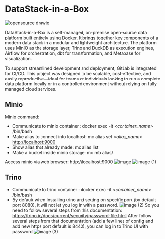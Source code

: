 # DataStack-in-a-Box
![opensource drawio](https://github.com/user-attachments/assets/76cb6699-b437-4e27-804b-7767d4fdb03f)

DataStack-in-a-Box is a self-managed, on-premise open-source data platform built entirely using Docker. It brings together key components of a modern data stack in a modular and lightweight architecture. The platform uses MinIO as the storage layer, Trino and DuckDB as execution engines, Airflow for orchestration, dbt for transformation, and Metabase for visualization. 

To support streamlined development and deployment, GitLab is integrated for CI/CD. This project was designed to be scalable, cost-effective, and easily reproducible—ideal for teams or individuals looking to run a complete data platform locally or in a controlled environment without relying on fully managed cloud services.


## Minio
Minio command:
- Communicate to minio container : docker exec -it <*container_name*> /bin/bash
- Make alias to connect into localhost: mc alias set <_alias_name_> [http://localhost:9000](http://localhost:9000/) <access-key> <secret-key>
- Show alias that already made: mc alias list
- Make a bucket inside minio storage: mc mb alias/<bucket-name>

Access minio via web browser: http://localhost:9000
![image](https://github.com/user-attachments/assets/5ba904d7-d24e-487d-836b-b545f4648288)
![image (1)](https://github.com/user-attachments/assets/6a389da8-adac-4f8b-9720-04ea377c2459)

## Trino
- Communicate to trino container : docker exec -it <*container_name*> /bin/bash
- By default when installing trino and setting on specific port (by default port 8080), it will not let you log in with a password.
![image (2)](https://github.com/user-attachments/assets/e01f8a24-23c5-4d72-b8c9-db0975243f0d)
So you need to follow several steps from this documentation: https://trino.io/docs/current/security/password-file.html
After follow several steps from that documentation (add a few lines of config and add new https port default is 8443), you can log in to Trino UI with password
![image (3)](https://github.com/user-attachments/assets/17d5a6da-39ee-4807-a6fb-836e76237863)
